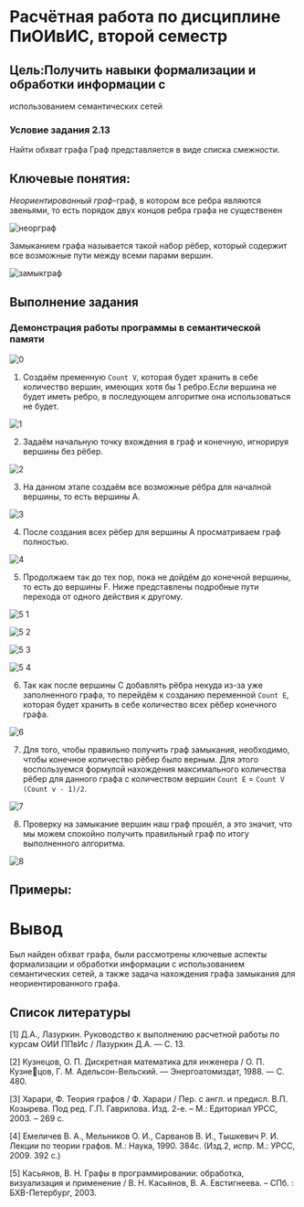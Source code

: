 # Расчётная работа по дисциплине ПиОИвИС, второй семестр


## Цель:Получить навыки формализации и обработки информации с
использованием семантических сетей

### Условие задания 2.13
Найти обхват графа
Граф представляется в виде списка смежности.

## Ключевые понятия:

*Неориентированный граф*-граф, в котором все
ребра являются звеньями, то есть порядок двух концов ребра графа не
существенен

![неорграф](https://github.com/iis-32170x/RPIIS/assets/148959714/b79fd55e-60b5-4890-b489-76c1b931fe5c)

Замыканием графа называется такой набор рёбер, который содержит все
возможные пути между всеми парами вершин.

![замыкграф](https://github.com/iis-32170x/RPIIS/assets/148959714/cc6d126b-da50-4841-b138-99daad2a8678)


## Выполнение задания

### Демонстрация работы программы в семантической памяти

![0](https://github.com/iis-32170x/RPIIS/assets/148959714/70b370db-bca3-4bd2-b96b-161c163052f0)


1. Создаём пременную `Count V`, которая будет хранить в себе количество
вершин, имеющих хотя бы 1 ребро.Если вершина не будет иметь ребро, в
последующем алгоритме она использоваться не будет.

![1](https://github.com/iis-32170x/RPIIS/assets/148959714/d4f37085-51ff-4102-b15c-c90194151674)

2. Задаём начальную точку вхождения в граф и конечную, игнорируя вершины
без рёбер.

![2](https://github.com/iis-32170x/RPIIS/assets/148959714/ae5e75d5-1d14-4414-ba78-cbe64eb559f7)

3. На данном этапе создаём все возможные рёбра для началной вершины, то
есть вершины А.

![3](https://github.com/iis-32170x/RPIIS/assets/148959714/ee76bb91-e2db-4c24-a3c6-26806068fcf5)

4. После создания всех рёбер для вершины А просматриваем граф полностью.

![4](https://github.com/iis-32170x/RPIIS/assets/148959714/f25bc882-b8a9-4e65-8497-352585f287df)

5. Продолжаем так до тех пор, пока не дойдём до конечной вершины, то есть до
вершины F. Ниже представлены подробные пути перехода от одного действия
к другому.

![5 1](https://github.com/iis-32170x/RPIIS/assets/148959714/161a0be3-a456-4fc0-9fb4-c5a1f78252f3)

![5 2](https://github.com/iis-32170x/RPIIS/assets/148959714/028e217c-d2d0-400c-8895-6eaa7984ced2)

![5 3](https://github.com/iis-32170x/RPIIS/assets/148959714/577598e4-28c4-4d06-bab5-f17ada1fcd4a)

![5 4](https://github.com/iis-32170x/RPIIS/assets/148959714/f9fbc7c1-6dc7-4d27-8f00-f00b7d0fae2d)

6. Так как после вершины С добавлять рёбра некуда из-за уже заполненного
графа, то перейдём к созданию переменной `Count Е`, которая будет хранить в
себе количество всех рёбер конечного графа.

![6](https://github.com/iis-32170x/RPIIS/assets/148959714/6464d1e4-7a99-43e1-9de1-c0278052f29d)

7. Для того, чтобы правильно получить граф замыкания, необходимо, чтобы
конечное количество рёбер было верным. Для этого воспользуемся формулой
нахождения максимального количества рёбер для данного графа с количеством
вершин `Count Е` = `Count V (Count v - 1)/2`.

![7](https://github.com/iis-32170x/RPIIS/assets/148959714/be5d373f-2e0d-459c-b5a7-6f36c402c1ce)

8. Проверку на замыкание вершин наш граф прошёл, а это значит, что мы можем
спокойно получить правильный граф по итогу выполненного алгоритма.

![8](https://github.com/iis-32170x/RPIIS/assets/148959714/f2460be9-b174-47ba-886f-2b13b188db63)

## Примеры:


# Вывод
Был найден обхват графа, были рассмотрены ключевые аспекты формализации и обработки информации с использованием семантических сетей,
а также задача нахождения графа замыкания для неориентированного
графа.

## Список литературы

[1] Д.А., Лазуркин. Руководство к выполнению расчетной работы по курсам ОИИ ППвИс / Лазуркин Д.А. — С. 13.

[2] Кузнецов, О. П. Дискретная математика для инженера / О. П. Кузнецов, Г. М. Адельсон-Вельский. — Энергоатомиздат, 1988. — С. 480.

[3] Харари, Ф. Теория графов / Ф. Харари / Пер. с англ. и предисл. В.П. Козырева. Под ред. Г.П. Гаврилова. Изд. 2-е. – М.: Едиториал УРСС, 2003. – 269 с.

[4] Емеличев В. А., Мельников О. И., Сарванов В. И., Тышкевич Р. И. Лекции по теории графов. М.: Наука, 1990. 384с. (Изд.2, испр. М.: УРСС, 2009. 392 с.)

[5] Касьянов, В. Н. Графы в программировании: обработка, визуализация и применение / В. Н. Касьянов, В. А. Евстигнеева. – СПб. : БХВ-Петербург, 2003.
